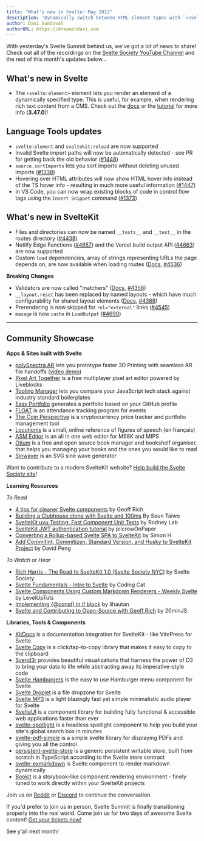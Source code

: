 ```yaml
---
title: "What's new in Svelte: May 2022"
description: 'Dynamically switch between HTML element types with `<svelte:element>`'
author: Dani Sandoval
authorURL: https://dreamindani.com
---
```


With yesterday's Svelte Summit behind us, we've got a lot of news to share! Check out all of the recordings on the [Svelte Society YouTube Channel](https://www.youtube.com/sveltesociety) and the rest of this month's updates below...

## What's new in Svelte

- The `<svelte:element>` element lets you render an element of a dynamically specified type. This is useful, for example, when rendering rich text content from a CMS. Check out the [docs](/docs/special-elements#svelte-element) or the [tutorial](https://learn.svelte.dev/tutorial/svelte-element) for more info (**3.47.0**)!

## Language Tools updates

- `svelte:element` and `sveltekit:reload` are now supported
- Invalid Svelte import paths will now be automatically detected - see PR for getting back the old behavior ([#1448](https://github.com/sveltejs/language-tools/pull/1448))
- `source.sortImports` lets you sort imports without deleting unused imports ([#1338](https://github.com/sveltejs/language-tools/issues/1338))
- Hovering over HTML attributes will now show HTML hover info instead of the TS hover info - resulting in much more useful information ([#1447](https://github.com/sveltejs/language-tools/pull/1447))
- In VS Code, you can now wrap existing blocks of code in control flow tags using the `Insert Snippet` command ([#1373](https://github.com/sveltejs/language-tools/pull/1373))

## What's new in SvelteKit

- Files and directories can now be named `__tests__` and `__test__` in the routes directory ([#4438](https://github.com/sveltejs/kit/pull/4438))
- Netlify Edge Functions ([#4657](https://github.com/sveltejs/kit/pull/4657)) and the Vercel build output API ([#4663](https://github.com/sveltejs/kit/pull/4663)) are now supported
- Custom `load` dependencies, array of strings representing URLs the page depends on, are now available when loading routes ([Docs](https://kit.svelte.dev/docs/loading#output-dependencies), [#4536](https://github.com/sveltejs/kit/pull/4536))

**Breaking Changes**

- Validators are now called "matchers" ([Docs](https://kit.svelte.dev/docs/routing#advanced-routing-matching), [#4358](https://github.com/sveltejs/kit/pull/4358))
- `__layout.reset` has been replaced by named layouts - which have much configurability for shared layout elements ([Docs](https://kit.svelte.dev/docs/layouts#named-layouts), [#4388](https://github.com/sveltejs/kit/pull/4388))
- Prerendering is now skipped for `rel="external"` links ([#4545](https://github.com/sveltejs/kit/pull/4545))
- `maxage` is now `cache` in `LoadOutput` ([#4690](https://github.com/sveltejs/kit/pull/4690))

---

## Community Showcase

**Apps & Sites built with Svelte**

- [polySpectra AR](https://ar.polyspectra.com/) lets you prototype faster 3D Printing with seamless AR file handoffs ([video demo](https://www.youtube.com/watch?v=VhYCeVGcG3E))
- [Pixel Art Together](https://github.com/liveblocks/pixel-art-together) is a free multiplayer pixel art editor powered by Liveblocks
- [Tooling Manager](https://tooling-manager.netlify.app/) lets you compare your JavaScript tech stack against industry standard boilerplates
- [Easy Portfolio](https://easy-portfolio.com/) generates a portfolio based on your GitHub profile
- [FLOAT](https://github.com/muttoni/float) is an attendance tracking program for events
- [The Coin Perspective](https://thecoinperspective.com/) is a cryptocurrency price tracker and portfolio management tool
- [Locutionis](https://github.com/pbouillon/locutionis) is a small, online reference of figures of speech (en français)
- [ASM Editor](https://asm-editor.specy.app/) is an all in one web editor for M68K and MIPS
- [Otium](https://github.com/alombi/otium) is a free and open source book manager and bookshelf organiser, that helps you managing your books and the ones you would like to read
- [Sinwaver](https://github.com/Hugo-Dz/Sinwaver) is an SVG sine wave generator

Want to contribute to a modern SvelteKit website? [Help build the Svelte Society site](https://github.com/svelte-society/sveltesociety.dev/issues)!

**Learning Resources**

_To Read_

- [4 tips for cleaner Svelte components](https://geoffrich.net/posts/clean-component-tips/) by Geoff Rich
- [Building a Clubhouse clone with Svelte and 100ms](https://www.100ms.live/blog/clubhouse-clone-with-svelte) By Seun Taiwo
- [SvelteKit uvu Testing: Fast Component Unit Tests](https://rodneylab.com/sveltekit-uvu-testing/) by Rodney Lab
- [SvelteKit JWT authentication tutorial](https://dev.to/pilcrowonpaper/sveltekit-jwt-authentication-tutorial-2m34) by pilcrowOnPaper
- [Converting a Rollup-based Svelte SPA to SvelteKit](https://github.com/sveltejs/kit/discussions/4595) by Simon H
- [Add Commitint, Commitizen, Standard Version, and Husky to SvelteKit Project](https://davipon.hashnode.dev/add-commitint-commitizen-standard-version-and-husky-to-sveltekit-project) by David Peng

_To Watch or Hear_

- [Rich Harris - The Road to SvelteKit 1.0 (Svelte Society NYC)](https://www.youtube.com/watch?v=s6a1pbTVcUs) by Svelte Society
- [Svelte Fundamentals - Intro to Svelte](https://codingcat.dev/course/intro-to-svelte) by Coding Cat
- [Svelte Components Using Custom Markdown Renderers - Weekly Svelte](https://www.youtube.com/watch?v=ZiEROAqobwM) by LevelUpTuts
- [Implementing {@const} in if block](https://www.youtube.com/watch?v=f5iReGqjmG0) by lihautan
- [Svelte and Contributing to Open-Source with Geoff Rich](https://podcast.20minjs.com/1952066/10417700-episode-6-svelte-and-contributing-to-open-source-with-geoff-rich) by 20minJS

**Libraries, Tools & Components**

- [KitDocs](https://github.com/svelteness/kit-docs) is a documentation integration for SvelteKit - like VitePress for Svelte.
- [Svelte Copy](https://github.com/ghostdevv/svelte-copy) is a click/tap-to-copy library that makes it easy to copy to the clipboard
- [Svend3r](https://github.com/oslabs-beta/svend3r) provides beautiful visualizations that harness the power of D3 to bring your data to life while abstracting away its imperative-style code
- [Svelte Hamburgers](https://github.com/ghostdevv/svelte-hamburgers) is the easy to use Hamburger menu component for Svelte
- [Svelte Droplet](https://github.com/probablykasper/svelte-droplet) is a file dropzone for Svelte
- [Svelte MP3](https://www.npmjs.com/package/svelte-mp3) is a light blazingly fast yet simple minimalistic audio player for Svelte
- [SvelteUI](https://github.com/Brisklemonade/svelteui) is a component library for building fully functional & accessible web applications faster than ever
- [svelte-spotlight](https://github.com/beynar/svelte-spotlight) is a headless spotlight component to help you build your site's global search box in minutes
- [svelte-pdf-simple](https://github.com/gspasov/svelte-pdf-simple) is a simple svelte library for displaying PDFs and giving you all the control
- [persistent-svelte-store](https://github.com/omer-g/persistent-svelte-store) is a generic persistent writable store, built from scratch in TypeScript according to the Svelte store contract
- [svelte-exmarkdown](https://github.com/ssssota/svelte-exmarkdown) is Svelte component to render markdown dynamically
- [Bookit](https://github.com/leveluptuts/bookit) is a storybook-like component rendering environment - finely tuned to work directly within your SvelteKit projects

Join us on [Reddit](https://www.reddit.com/r/sveltejs/) or [Discord](https://discord.com/invite/yy75DKs) to continue the conversation.

If you'd prefer to join us in person, Svelte Summit is finally transitioning properly into the real world. Come join us for two days of awesome Svelte content! [Get your tickets now!](https://ti.to/svelte/svelte-summit-fall-edition)

See y'all next month!
